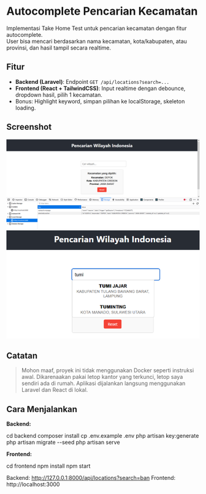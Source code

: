 # Autocomplete Pencarian Kecamatan

Implementasi Take Home Test untuk pencarian kecamatan dengan fitur autocomplete.  
User bisa mencari berdasarkan nama kecamatan, kota/kabupaten, atau provinsi, dan hasil tampil secara realtime.

## Fitur
- **Backend (Laravel)**: Endpoint `GET /api/locations?search=...`
- **Frontend (React + TailwindCSS)**: Input realtime dengan debounce, dropdown hasil, pilih 1 kecamatan.
- Bonus: Highlight keyword, simpan pilihan ke localStorage, skeleton loading.

## Screenshot
![Pencarian](Screenshot%202025-08-09%20073959.png)
![Dropdown](Screenshot%202025-08-09%20074059.png)

## Catatan
> Mohon maaf, proyek ini tidak menggunakan Docker seperti instruksi awal. Dikarenaakan pakai letop kantor yang terkunci, letop saya sendiri ada di rumah. 
> Aplikasi dijalankan langsung menggunakan Laravel dan React di lokal.

## Cara Menjalankan
**Backend:**

cd backend
composer install
cp .env.example .env
php artisan key:generate
php artisan migrate --seed
php artisan serve

**Frontend:**

cd frontend
npm install
npm start

Backend: http://127.0.0.1:8000/api/locations?search=ban
Frontend: http://localhost:3000